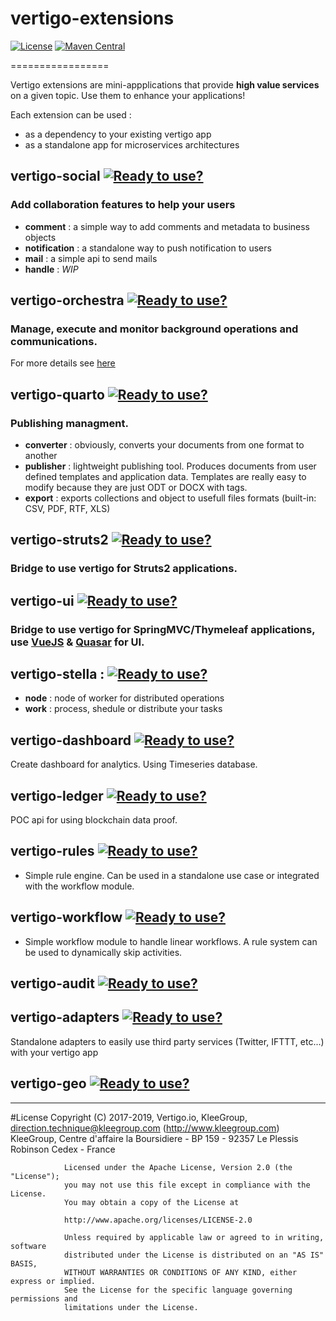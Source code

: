 # vertigo-extensions

[![License](https://img.shields.io/badge/License-Apache%202.0-green.svg)](https://opensource.org/licenses/Apache-2.0)
[![Maven Central](https://img.shields.io/maven-central/v/io.vertigo/vertigo.svg?label=Maven%20Central)](https://search.maven.org/search?q=g:%22io.vertigo%22)

=================

Vertigo extensions are mini-appplications that provide **high value services** on a given topic.
Use them to enhance your applications!

Each extension can be used :
 - as a dependency to your existing vertigo app
 - as a standalone app for microservices architectures


## vertigo-social [![Ready to use?](https://img.shields.io/badge/Ready%20to%20use%3F-yes-green.svg)]()
### Add collaboration features to help your users

* __comment__ :  a simple way to add comments and metadata to business objects
* __notification__ : a standalone way to push notification to users
* __mail__ : a simple api to send mails
* __handle__ : *WIP*

## vertigo-orchestra [![Ready to use?](https://img.shields.io/badge/Ready%20to%20use%3F-yes-green.svg)]()
### Manage, execute and monitor background operations and communications.
For more details see [here](/vertigo-orchestra/)

## vertigo-quarto [![Ready to use?](https://img.shields.io/badge/Ready%20to%20use%3F-yes-green.svg)]()
### Publishing managment.

* __converter__ : obviously, converts your documents from one format to another
* __publisher__ : lightweight publishing tool. Produces documents from user defined templates and application data. Templates are really easy to modify because they are just ODT or DOCX with tags.
* __export__ : exports collections and object to usefull files formats (built-in: CSV, PDF, RTF, XLS)

## vertigo-struts2 [![Ready to use?](https://img.shields.io/badge/Ready%20to%20use%3F-yes-green.svg)]()
### Bridge to use vertigo for Struts2 applications.

## vertigo-ui [![Ready to use?](https://img.shields.io/badge/Ready%20to%20use%3F-yes-green.svg)]()
### Bridge to use vertigo for SpringMVC/Thymeleaf applications, use [VueJS](https://vuejs.org) & [Quasar](https://quasar.dev) for UI.

## vertigo-stella : [![Ready to use?](https://img.shields.io/badge/Ready%20to%20use%3F-no-red.svg)]()
* __node__ : node of worker for distributed operations
* __work__ : process, shedule or distribute your tasks

## vertigo-dashboard [![Ready to use?](https://img.shields.io/badge/Ready%20to%20use%3F-yes-green.svg)]()
Create dashboard for analytics. Using Timeseries database.

## vertigo-ledger [![Ready to use?](https://img.shields.io/badge/Ready%20to%20use%3F-yes-green.svg)]()
POC api for using blockchain data proof.

## vertigo-rules [![Ready to use?](https://img.shields.io/badge/Ready%20to%20use%3F-no-red.svg)]()
* Simple rule engine. Can be used in a standalone use case or integrated with the workflow module.

## vertigo-workflow [![Ready to use?](https://img.shields.io/badge/Ready%20to%20use%3F-no-red.svg)]()
* Simple workflow module to handle linear workflows. A rule system can be used to dynamically skip activities.

## vertigo-audit [![Ready to use?](https://img.shields.io/badge/Ready%20to%20use%3F-no-red.svg)]()

## vertigo-adapters [![Ready to use?](https://img.shields.io/badge/Ready%20to%20use%3F-no-red.svg)]()
Standalone adapters to easily use third party services (Twitter, IFTTT, etc...) with your vertigo app

## vertigo-geo [![Ready to use?](https://img.shields.io/badge/Ready%20to%20use%3F-no-red.svg)]()

-----
#License
                Copyright (C) 2017-2019, Vertigo.io, KleeGroup, direction.technique@kleegroup.com (http://www.kleegroup.com)
                KleeGroup, Centre d'affaire la Boursidiere - BP 159 - 92357 Le Plessis Robinson Cedex - France
                
                Licensed under the Apache License, Version 2.0 (the "License");
                you may not use this file except in compliance with the License.
                You may obtain a copy of the License at
                
                http://www.apache.org/licenses/LICENSE-2.0
                
                Unless required by applicable law or agreed to in writing, software
                distributed under the License is distributed on an "AS IS" BASIS,
                WITHOUT WARRANTIES OR CONDITIONS OF ANY KIND, either express or implied.
                See the License for the specific language governing permissions and
                limitations under the License.

